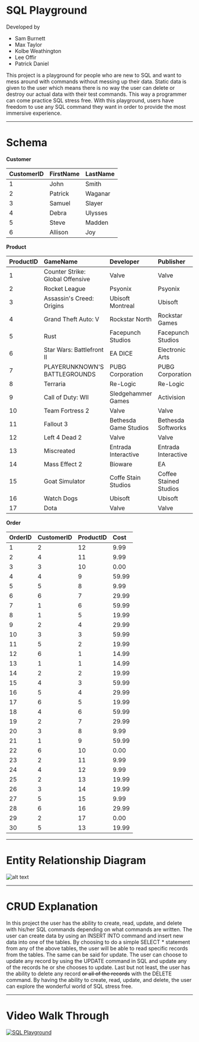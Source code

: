   # SQL Playground

  Developed by
  - Sam Burnett
  - Max Taylor
  - Kolbe Weathington
  - Lee Offir
  - Patrick Daniel

This project is a playground for people who are new to SQL and want to mess around with commands without messing up their data. Static data is given to the user which means there is no way the user can delete or destroy our actual data with their test commands. This way a programmer can come practice SQL stress free. With this playground, users have freedom to use any SQL command they want in order to provide the most immersive experience.

---

# Schema

**Customer**

| CustomerID     | FirstName      | LastName      |
| :------------- | :------------- |:------------- |
| 1              | John           | Smith         |
| 2              | Patrick        | Waganar       |
| 3              | Samuel         | Slayer        |
| 4              | Debra          | Ulysses       |
| 5              | Steve          | Madden        |
| 6              | Allison        | Joy           |


**Product**

| ProductID      | GameName       | Developer      | Publisher      | ReleaseYear    | Cost           |
| :------------- | :------------- | :------------- | :------------- | :------------- | :------------- |
| 1              | Counter Strike: Global Offensive | Valve         | Valve  | 2012  | 14.99          |   
| 2              | Rocket League  | Psyonix        | Psyonix        | 2015           | 19.99          |
| 3              | Assassin's Creed: Origins | Ubisoft Montreal| Ubisoft| 2017       | 59.99          |
| 4              | Grand Theft Auto: V | Rockstar North | Rockstar Games | 2015      | 29.99          |
| 5              | Rust           | Facepunch Studios |Facepunch Studios | 2013      | 19.99          |
| 6              | Star Wars: Battlefront II | EA DICE | Electronic Arts  | 2017     | 59.99          | 
| 7              | PLAYERUNKNOWN'S BATTLEGROUNDS | PUBG Corporation | PUBG Corporation | 2017 | 29.99 |
| 8              | Terraria       | Re-Logic       | Re-Logic       | 2011           | 9.99           |
| 9              | Call of Duty: WII | Sledgehammer Games | Activision | 2017        | 59.99          |
| 10             | Team Fortress 2| Valve          | Valve          | 2007           | 0.00           |
| 11             | Fallout 3      | Bethesda Game Studios | Bethesda Softworks | 2009| 9.99           |
| 12             | Left 4 Dead 2  | Valve          | Valve          | 2009           | 9.99           |
| 13             | Miscreated     | Entrada Interactive | Entrada Interactive | 2014 | 19.99          |
| 14             | Mass Effect 2  | Bioware        | EA             | 2010           | 19.99          |
| 15             | Goat Simulator | Coffe Stain Studios | Coffee Stained Studios     | 2014 | 9.99    |
| 16             | Watch Dogs     | Ubisoft        | Ubisoft        | 2014           | 29.99          |
| 17             | Dota           | Valve          | Valve          | 2009           | 0.00           |

**Order**

| OrderID        | CustomerID     | ProductID     | Cost          |
| :------------- | :------------- | :-------------| :-------------|
| 1              | 2              | 12            | 9.99          |
| 2              | 4              | 11            | 9.99          |
| 3              | 3              | 10            | 0.00          |
| 4              | 4              | 9             | 59.99         |
| 5              | 5              | 8             | 9.99          |
| 6              | 6              | 7             | 29.99         |
| 7              | 1              | 6             | 59.99         |
| 8              | 1              | 5             | 19.99         |
| 9              | 2              | 4             | 29.99         |
| 10             | 3              | 3             | 59.99         |
| 11             | 5              | 2             | 19.99         |
| 12             | 6              | 1             | 14.99         |
| 13             | 1              | 1             | 14.99         |
| 14             | 2              | 2             | 19.99         |
| 15             | 4              | 3             | 59.99         |
| 16             | 5              | 4             | 29.99         |
| 17             | 6              | 5             | 19.99         |
| 18             | 4              | 6             | 59.99         |
| 19             | 2              | 7             | 29.99         |
| 20             | 3              | 8             | 9.99          |
| 21             | 1              | 9             | 59.99         |
| 22             | 6              | 10            | 0.00          |
| 23             | 2              | 11            | 9.99          |
| 24             | 4              | 12            | 9.99          |
| 25             | 2              | 13            | 19.99         |
| 26             | 3              | 14            | 19.99         |
| 27             | 5              | 15            | 9.99          |
| 28             | 6              | 16            | 29.99         |
| 29             | 2              | 17            | 0.00          |
| 30             | 5              | 13            | 19.99         |


---

# Entity Relationship Diagram
![alt text](http://www.24gaam.com/education/computer/images/erdiagrm.gif "ERD Diagram")

---

# CRUD Explanation

In this project the user has the ability to create, read, update, and delete with his/her SQL commands depending on what commands are written. The user can create data by using an INSERT INTO command and insert new data into one of the tables. By choosing to do a simple SELECT * statement from any of the above tables, the user will be able to read specific records from the tables. The same can be said for update. The user can choose to update any record by using the UPDATE command in SQL and update any of the records he or she chooses to update. Last but not least, the user has the ability to delete any record
~~or all of the records~~ with the DELETE command. By having the ability to create, read, update, and delete, the user can explore the wonderful world of SQL stress free.

---

# Video Walk Through

[![SQL Playground](https://azure.microsoft.com/svghandler/sql-database/?width=600&height=315)](http://www.youtube.com/watch?v=dQw4w9WgXcQ)
